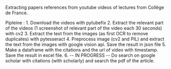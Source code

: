 Extracting papers references from youtube videos of lectures from Collège de France.

Pipleine :
    1. Download the videos with pytubefix
    2. Extract the relevant part of the videos (1 screenshot of relevant part of the video each 30 seconds) with cv2
    3. Extract the text from the images (as first OCR to remove duplicates) with pytesseract
    4. Preprocess image (cv2 and PIL) and extract the text from the images with google vision api. Save the result in json file
    5. Make a dataframe with the citations and the url of video with timestamp. Save the result in excel file.
    6. -- IN PROGRESS -- Do search on google scholar with citations (with scholarly) and search the pdf of the article.